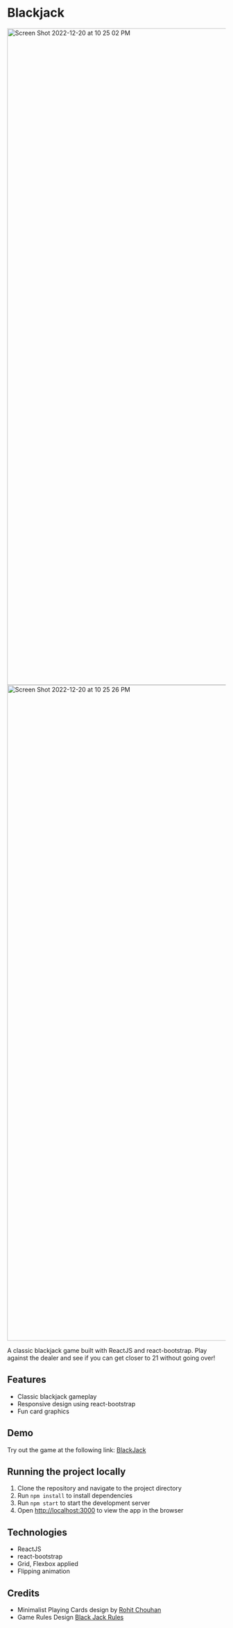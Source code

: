 # Blackjack 

<img width="1512" alt="Screen Shot 2022-12-20 at 10 25 02 PM" src="https://user-images.githubusercontent.com/90769805/208769903-72cbd7ef-93f7-46e3-bce5-1232302a2086.png">
<br/>
<img width="1510" alt="Screen Shot 2022-12-20 at 10 25 26 PM" src="https://user-images.githubusercontent.com/90769805/208769831-09b34938-16c2-41c1-8c35-dfcabe71c4f6.png">

A classic blackjack game built with ReactJS and react-bootstrap. Play against the dealer and see if you can get closer to 21 without going over!

## Features
- Classic blackjack gameplay
- Responsive design using react-bootstrap
- Fun card graphics

## Demo
Try out the game at the following link: [BlackJack](https://blackjack-thihnezzy.vercel.app/)

## Running the project locally
1. Clone the repository and navigate to the project directory
2. Run `npm install` to install dependencies
3. Run `npm start` to start the development server
4. Open [http://localhost:3000](http://localhost:3000) to view the app in the browser

## Technologies
- ReactJS
- react-bootstrap
- Grid, Flexbox applied
- Flipping animation

## Credits
- Minimalist Playing Cards design by [Rohit Chouhan](https://www.figma.com/community/file/1002687996681319663)
- Game Rules Design [Black Jack Rules](https://betandbeat.com/wp-content/uploads/2022/03/Blackjack-Rules.png)
